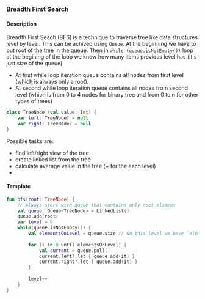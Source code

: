 ### Breadth First Search

#### Description
Breadth First Seach (BFS) is a technique to traverse tree like data structures level by level. This can be achived using `Queue`. At the beginning we have to put root of the tree in the queue. Then in `while (queue.isNotEmpty())` loop at the begining of the loop we know how many items previous level has (it's just size of the queue). 
- At first while loop iteration queue contains all nodes from first level (which is always only a root).
- At second while loop iteration queue contains all nodes from second level (which is from 0 to 4 nodes for binary tree and from 0 to n for other types of trees) 

```kotlin
class TreeNode (val value: Int) {
    var left: TreeNode? = null
    var right: TreeNode? = null
}
```

Possible tasks are:
- find left/right view of the tree
- create linked list from the tree
- calculate average value in the tree (+ for the each level)
- 


#### Template
```kotlin
fun bfs(root: TreeNode) {
    // Always start with queue that contains only root element
    val queue: Queue<TreeNode> = LinkedList()
    queue.add(root)
    var level = 0
    while(queue.isNotEmpty()) {
        val elementsOnLevel = queue.size // On this level we have `elementsOnLevel` elements.
        
        for (i in 0 until elementsOnLevel) {
            val current = queue.poll()
            current.left?.let { queue.add(it) }
            current.right?.let { queue.add(it) }
        }
        
        level++
    }
}
```
